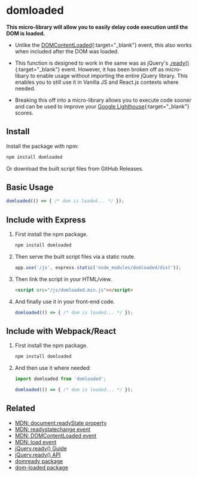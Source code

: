 # domloaded

**This micro-library will allow you to easily delay code execution until the DOM is loaded.**

* Unlike the [DOMContentLoaded](https://developer.mozilla.org/en-US/docs/Web/API/Window/DOMContentLoaded_event){:target="_blank"} event, this also works when included after the DOM was loaded.

* This function is designed to work in the same was as jQuery's [.ready()](https://api.jquery.com/ready/){:target="_blank"} event. However, it has been broken off as micro-libary to enable usage without importing the entire jQuery library. This enables you to still use it in Vanilla JS and React.js contexts where needed.

* Breaking this off into a micro-library allows you to execute code sooner and can be used to improve your [Google Lighthouse](https://developers.google.com/web/tools/lighthouse){:target="_blank"} scores.

## Install
Install the package with npm:
```bash
npm install domloaded
```

Or download the built script files from GitHub Releases.

## Basic Usage
```js
domloaded(() => { /* dom is loaded... */ });
```

## Include with Express

1. First install the npm package.
    ```bash
    npm install domloaded
    ```

2. Then serve the built script files via a static route.
    ```js
    app.use('/js', express.static('node_modules/domloaded/dist'));
    ```

3. Then link the script in your HTML/view.
    ```html
    <script src="/js/domloaded.min.js"></script>
    ```

4. And finally use it in your front-end code.
    ```js
    domloaded(() => { /* dom is loaded... */ });
    ```

## Include with Webpack/React

1. First install the npm package.
    ```bash
    npm install domloaded
    ```

2. And then use it where needed:
    ```js
    import domloaded from 'domloaded';

    domloaded(() => { /* dom is loaded... */ });
    ```


## Related

- [MDN: document.readyState property](https://developer.mozilla.org/en-US/docs/Web/API/Document/readyState)
- [MDN: readystatechange event](https://developer.mozilla.org/en-US/docs/Web/API/Document/readystatechange_event)
- [MDN: DOMContentLoaded event](https://developer.mozilla.org/en-US/docs/Web/API/Document/DOMContentLoaded_event)
- [MDN: load event](https://developer.mozilla.org/en-US/docs/Web/API/Window/load_event)
- [jQuery.ready() Guide](https://learn.jquery.com/using-jquery-core/document-ready/)
- [jQuery.ready() API](https://api.jquery.com/ready/)
- [domready package](https://www.npmjs.com/package/domready)
- [dom-loaded package](https://www.npmjs.com/package/dom-loaded)
